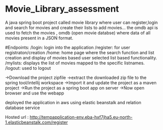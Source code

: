 # Movie_Library_assessment

A java spring boot project called movie library where user can register,login and search for movies and create their lists to add movies...
the omdb api is used to fetch the movies , omdb (open movie databse) where data of all movies present in a JSON format.


#Endpoints:
/login: login into the application
/register: for user registraton/creation 
/home: home page where the search function and list creation and display of movies based user selected list based functionality.
/mylists: displays the list of movies mapped to the specific listnames.
/logout: used to logout

->Download the project zipfile 
->extract the downloaded zip file to the spring tool/intellij workspace
->Import it and update the project as a maven project
->Run the project as a spring boot app on server
->Now open browser and use the webapp

deployed the application in aws using elastic beanstalk and relation database service

Hosted url : http://tempapplication-env.eba-hxf7jha5.eu-north-1.elasticbeanstalk.com/register
